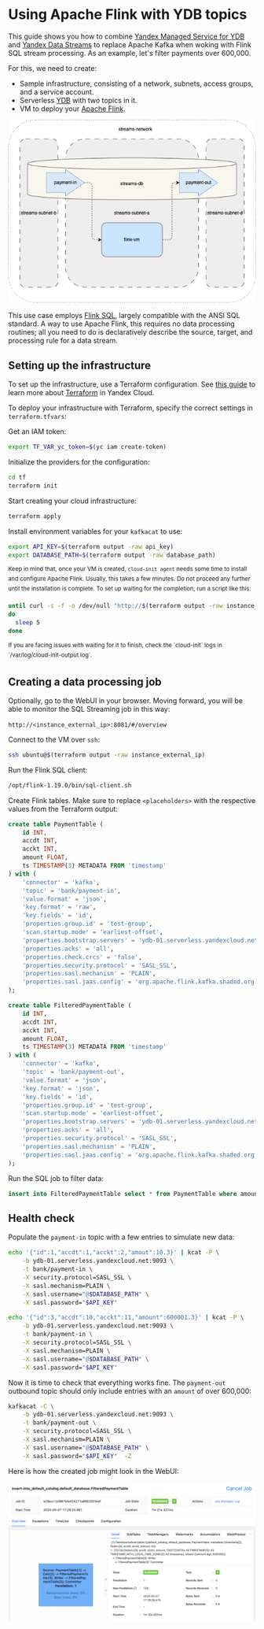 # Using Apache Flink with YDB topics

This guide shows you how to combine [Yandex Managed Service for YDB](https://yandex.cloud/en/services/ydb) and [Yandex Data Streams](https://yandex.cloud/en/services/data-streams) to replace Apache Kafka when woking with Flink SQL stream processing. As an example, let's filter payments over 600,000.

For this, we need to create:

- Sample infrastructure, consisting of a network, subnets, access groups, and a service account.
- Serverless [YDB](https://ydb.tech/ru) with two topics in it.
- VM to deploy your [Apache Flink](https://flink.apache.org/).


![Figure 1](img/YDB_Flink.drawio.png "Инфраструктура")

This use case employs [Flink SQL](https://nightlies.apache.org/flink/flink-docs-release-1.19/docs/dev/table/sql/overview/), largely compatible with the ANSI SQL standard. A way to use Apache Flink, this requires no data processing routines; all you need to do is declaratively describe the source, target, and processing rule for a data stream.

## Setting up the infrastructure

To set up the infrastructure, use a Terraform configuration. See [this guide](https://yandex.cloud/en/docs/tutorials/infrastructure-management/terraform-quickstart) to learn more about [Terraform](https://www.terraform.io/) in Yandex Cloud.

To deploy your infrastructure with Terraform, specify the correct settings in `terraform.tfvars`:

Get an IAM token:

```sh 
export TF_VAR_yc_token=$(yc iam create-token)
```

Initialize the providers for the configuration:
```sh 
cd tf
terraform init
```

Start creating your cloud infrastructure:

```sh
terraform apply
```

Install environment variables for your `kafkacat` to use:

```sh
export API_KEY=$(terraform output -raw api_key)  
export DATABASE_PATH=$(terraform output -raw database_path)
```

<sup>Keep in mind that, once your VM is created, `cloud-init agent` needs some time to install and configure Apache Flink. Usually, this takes a few minutes. Do not proceed any further until the installation is complete. To set up waiting for the completion, run a script like this:</sup>

```sh
until curl -s -f -o /dev/null "http://$(terraform output -raw instance_external_ip):8081"
do
  sleep 5
done
```
<sup>
If you are facing issues with waiting for it to finish, check the `cloud-init` logs in `/var/log/cloud-init-output.log`.
</sup>

## Creating a data processing job

Optionally, go to the WebUI in your browser. Moving forward, you will be able to monitor the SQL Streaming job in this way:

`http://<instance_external_ip>:8081/#/overview`

Connect to the VM over `ssh`:

```sh
ssh ubuntu@$(terraform output -raw instance_external_ip)
```

Run the Flink SQL client:

```sh 
/opt/flink-1.19.0/bin/sql-client.sh
```

Create Flink tables. Make sure to replace `<placeholders>` with the respective values from the Terraform output:

``` sql
create table PaymentTable (  
    id INT,  
    accdt INT,  
    acckt INT,  
    amount FLOAT,  
    ts TIMESTAMP(3) METADATA FROM 'timestamp'  
) with (  
    'connector' = 'kafka',  
    'topic' = 'bank/payment-in',  
    'value.format' = 'json',  
    'key.format' = 'raw',  
    'key.fields' = 'id',  
    'properties.group.id' = 'test-group',  
    'scan.startup.mode' = 'earliest-offset',  
    'properties.bootstrap.servers' = 'ydb-01.serverless.yandexcloud.net:9093',  
    'properties.acks' = 'all',  
    'properties.check.crcs' = 'false',  
    'properties.security.protocol' = 'SASL_SSL',  
    'properties.sasl.mechanism' = 'PLAIN',  
    'properties.sasl.jaas.config' = 'org.apache.flink.kafka.shaded.org.apache.kafka.common.security.scram.ScramLoginModule required username="@<DATABASE_PATH>" password="<API_KEY>";'
);
```   

``` sql
create table FilteredPaymentTable (  
    id INT,  
    accdt INT,  
    acckt INT,  
    amount FLOAT,  
    ts TIMESTAMP(3) METADATA FROM 'timestamp'  
) with (  
    'connector' = 'kafka',  
    'topic' = 'bank/payment-out',  
    'value.format' = 'json',  
    'key.format' = 'json',  
    'key.fields' = 'id',  
    'properties.group.id' = 'test-group',  
    'scan.startup.mode' = 'earliest-offset',  
    'properties.bootstrap.servers' = 'ydb-01.serverless.yandexcloud.net:9093',  
    'properties.acks' = 'all',  
    'properties.security.protocol' = 'SASL_SSL',  
    'properties.sasl.mechanism' = 'PLAIN',  
    'properties.sasl.jaas.config' = 'org.apache.flink.kafka.shaded.org.apache.kafka.common.security.scram.ScramLoginModule required username="@<DATABASE_PATH>" password="<API_KEY>";'
);
```


Run the SQL job to filter data:

``` sql
insert into FilteredPaymentTable select * from PaymentTable where amount > 600000;
```

## Health check

Populate the `payment-in` topic with a few entries to simulate new data:


```sh 
echo '{"id":1,"accdt":1,"acckt":2,"amout":10.3}' | kcat -P \
    -b ydb-01.serverless.yandexcloud.net:9093 \
    -t bank/payment-in \
    -X security.protocol=SASL_SSL \
    -X sasl.mechanism=PLAIN \
    -X sasl.username="@$DATABASE_PATH" \
    -X sasl.password="$API_KEY"
```


```sh
echo '{"id":3,"accdt":10,"acckt":11,"amount":600001.3}' | kcat -P \
    -b ydb-01.serverless.yandexcloud.net:9093 \
    -t bank/payment-in \
    -X security.protocol=SASL_SSL \
    -X sasl.mechanism=PLAIN \
    -X sasl.username="@$DATABASE_PATH" \
    -X sasl.password="$API_KEY"
```    

Now it is time to check that everything works fine. The `payment-out` outbound topic should only include entries with an `amount` of over 600,000:

```sh
kafkacat -C \
    -b ydb-01.serverless.yandexcloud.net:9093 \
    -t bank/payment-out \
    -X security.protocol=SASL_SSL \
    -X sasl.mechanism=PLAIN \
    -X sasl.username="@$DATABASE_PATH" \
    -X sasl.password="$API_KEY"  -Z
```    

Here is how the created job might look in the WebUI:

![Figure 2](img/job.png "Flink JOB")
